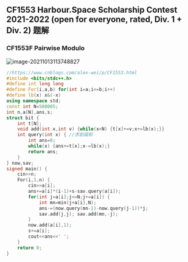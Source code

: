 ## CF1553 Harbour.Space Scholarship Contest 2021-2022 (open for everyone, rated, Div. 1 + Div. 2) 题解
### CF1553F Pairwise Modulo

![image-20211013113748827](C:\Users\wky32768\AppData\Roaming\Typora\typora-user-images\image-20211013113748827.png)

```cpp
//https://www.cnblogs.com/alex-wei/p/CF1553.html
#include <bits/stdc++.h>
#define int long long
#define For(i,a,b) for(int i=a;i<=b;i++)
#define lb(x) x&(-x)
using namespace std;
const int N=500005;
int n,a[N],ans,s;
struct bit {
    int t[N];
    void add(int x,int v) {while(x<N) {t[x]+=v;x+=lb(x);}}
    int query(int x) { //求前缀和
        int ans=0;
        while(x) {ans+=t[x];x-=lb(x);}
        return ans;
    }
} now,sav;
signed main() {
    cin>>n;
    For(i,1,n) {
        cin>>a[i];
        ans+=a[i]*(i-1)+s-sav.query(a[i]);
        for(int j=a[i];j<=N;j+=a[i]) {
            int mn=min(j+a[i],N);
            ans-=(now.query(mn-1)-now.query(j-1))*j;
            sav.add(j,j); sav.add(mn,-j);
        }
        now.add(a[i],1);
        s+=a[i];
        cout<<ans<<' ';
    }
    return 0;
}
```

